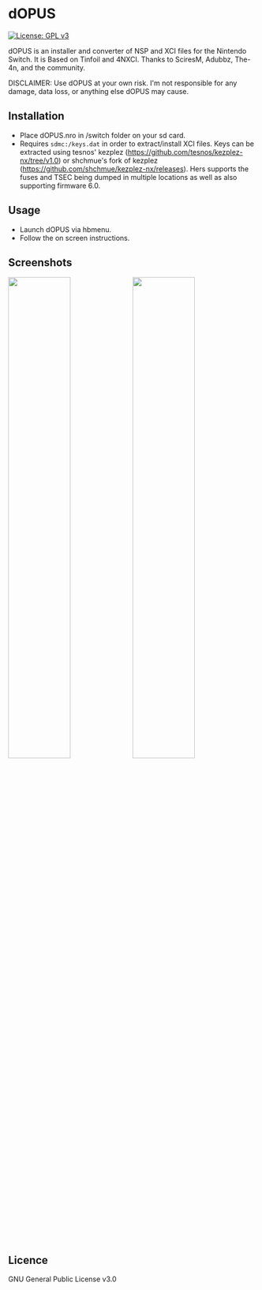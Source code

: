 # dOPUS
[![License: GPL v3](https://img.shields.io/badge/License-GPL%20v3-blue.svg)](https://www.gnu.org/licenses/gpl-3.0)

dOPUS is an installer and converter of NSP and XCI files for the Nintendo Switch. It is Based on Tinfoil and 4NXCI. Thanks to SciresM, Adubbz, The-4n, and the community.

DISCLAIMER: Use dOPUS at your own risk. I'm not responsible for any damage, data loss, or anything else dOPUS may cause.

## Installation
* Place dOPUS.nro in /switch folder on your sd card.
* Requires `sdmc:/keys.dat` in order to extract/install XCI files. Keys can be extracted using tesnos' kezplez (https://github.com/tesnos/kezplez-nx/tree/v1.0) or shchmue's fork of kezplez (https://github.com/shchmue/kezplez-nx/releases). Hers supports the fuses and TSEC being dumped in multiple locations as well as also supporting firmware 6.0.

## Usage
* Launch dOPUS via hbmenu.
* Follow the on screen instructions.

## Screenshots
<img src="https://i.imgur.com/V5UPvrX.jpg" width="50%"><img src="https://i.imgur.com/Fv1CSnv.png" width="50%">

## Licence
GNU General Public License v3.0
